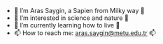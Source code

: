 - 🖕 I’m Aras Saygin, a Sapien from Milky way                🖕
- 👀 I’m interested in science and nature                    👀
- 👾 I’m currently learning how to live                      👾
- 📫 How to reach me: aras.saygin@metu.edu.tr                📫

<!---
arassaygin/arassaygin is a ✨ special ✨ repository because its `README.md` (this file) appears on your GitHub profile.
You can click the Preview link to take a look at your changes.
--->
